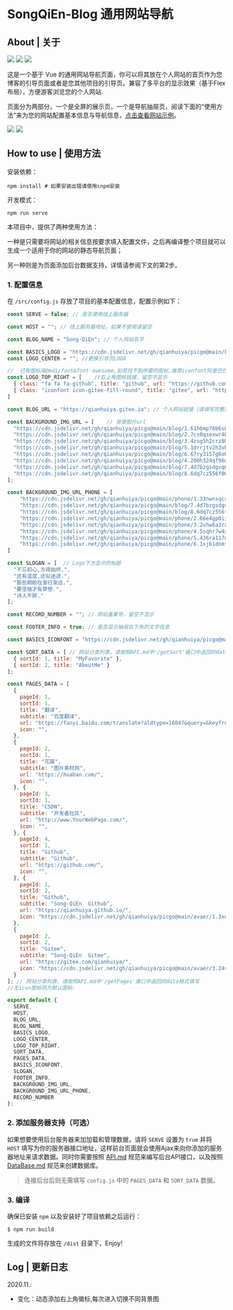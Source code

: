 # SongQiEn-Blog 通用网站导航

## About | 关于

![](https://img.shields.io/badge/Base-Vue2.2-brightgreen.svg)
![](https://img.shields.io/badge/Build-Vue--Cli3-orange.svg)
![](https://img.shields.io/badge/Installer-Npm/Yarn-red.svg)

这是一个基于 Vue 的通用网站导航页面，你可以将其放在个人网站的首页作为您博客的引导页面或者是您其他项目的引导页。兼容了多平台的显示效果（基于Flex布局），方便游客浏览您的个人网站.

页面分为两部分，一个是全屏的展示页，一个是导航抽屉页，阅读下面的“使用方法”来为您的网站配置基本信息与导航信息，[点击查看网站示例](https://qianhuiya.github.io/)。

![](https://i2.tiimg.com/729639/e901cc2f218d5e32.png)
![](https://i1.fuimg.com/729639/f9f5b430dfcac45e.png)

## How to use | 使用方法

安装依赖：

```shell
npm install # 如果安装出错请使用cnpm安装
```

开发模式：

```shell
npm run serve
```

本项目中，提供了两种使用方法：

一种是只需要将网站的相关信息按要求填入配置文件，之后再编译整个项目就可以生成一个适用于你的网站的静态导航页面；

另一种则是为页面添加后台数据支持，详情请参阅下文的第2步。

### 1. 配置信息

在 `/src/config.js` 存放了项目的基本配置信息，配置示例如下：

```js
const SERVE = false; // 是否使用线上服务器

const HOST = ""; // 线上服务器地址，如果不使用请留空

const BLOG_NAME = "Song-QiEn"; // 个人网站名字

const BASICS_LOGO = "https://cdn.jsdelivr.net/gh/qianhuiya/picgo@main/kavaer/1.3o4ilcabcrq0.png" //引导页默认LOGO,此项添加需将下一项置为空,本地照片引用require
const LOGO_CENTER = ""; //更换引导页LOGO

//  已有图标库@mdi/font&font-awesome,如若找不到所要的图标,推荐iconfont阿里巴巴矢量图标库
const LOGO_TOP_RIGHT = [    //右上角图标链接，留空不显示
  { class: "fa fa fa-github", title: "github", url: "https://github.com/qianhuiya" },
  { class: "iconfont icon-gitee-fill-round", title: "gitee", url: "https://gitee.com/qianhuiya" }
]

const BLOG_URL = "https://qianhuiya.gitee.io"; // 个人网站链接（请填写完整链接）

const BACKGROUND_IMG_URL = [    // 背景图片url
  "https://cdn.jsdelivr.net/gh/qianhuiya/picgo@main/blog/1.61h6mp78b6s0.jpg",
  "https://cdn.jsdelivr.net/gh/qianhuiya/picgo@main/blog/2.7cs0qsexwr40.png",
  "https://cdn.jsdelivr.net/gh/qianhuiya/picgo@main/blog/3.4zsg5h2crz80.jpg",
  "https://cdn.jsdelivr.net/gh/qianhuiya/picgo@main/blog/5.1drrjtv2h3vk.jpg",
  "https://cdn.jsdelivr.net/gh/qianhuiya/picgo@main/blog/6.67ry3157g6o0.jpg",
  "https://cdn.jsdelivr.net/gh/qianhuiya/picgo@main/blog/4.200h324qf96o.png",
  "https://cdn.jsdelivr.net/gh/qianhuiya/picgo@main/blog/7.4d7bzgsdgvq0.png",
  "https://cdn.jsdelivr.net/gh/qianhuiya/picgo@main/blog/8.6dq7cz556f00.png"
];

const BACKGROUND_IMG_URL_PHONE = [
    "https://cdn.jsdelivr.net/gh/qianhuiya/picgo@main/phone/1.33nwnsqcxus0.JPG",
    "https://cdn.jsdelivr.net/gh/qianhuiya/picgo@main/blog/7.4d7bzgsdgvq0.png",
    "https://cdn.jsdelivr.net/gh/qianhuiya/picgo@main/blog/8.6dq7cz556f00.png",
    "https://cdn.jsdelivr.net/gh/qianhuiya/picgo@main/phone/2.66e4gp8iifk0.png",
    "https://cdn.jsdelivr.net/gh/qianhuiya/picgo@main/phone/3.2vhw6a3rxay0.png",
    "https://cdn.jsdelivr.net/gh/qianhuiya/picgo@main/phone/4.5sqhr7w4xpo0.png",
    "https://cdn.jsdelivr.net/gh/qianhuiya/picgo@main/phone/5.436ra117dhq0.png",
    "https://cdn.jsdelivr.net/gh/qianhuiya/picgo@main/phone/6.1xj61dnmfaw0.jpg"
]

const SLOGAN = [  // Logo下方显示的标题
  "不忘初心,方得始终.",
  "还有温度,还似迷途.",
  "那些期盼在渐行渐远.",
  "要坚强才有梦想.",
  "诗人不醉."
];

const RECORD_NUMBER = ""; // 网站备案号，留空不显示

const FOOTER_INFO = true; // 是否显示抽屉右下角的文字信息

const BASICS_ICONFONT = "https://cdn.jsdelivr.net/gh/qianhuiya/picgo@main/avaer/4.49p04o5mdw20.png"//icon

const SORT_DATA = [ // 网站分类列表，请按照API.md中'/getSort'接口中返回的data格式填写
  { sortId: 1, title: "MyFavorite" },
  { sortId: 2, title: "AboutMe" }
];

const PAGES_DATA = [
  {
    pageId: 1,
    sortId: 1,
    title: "翻译",
    subtitle: "百度翻译",
    url: "https://fanyi.baidu.com/translate?aldtype=16047&query=&keyfrom=baidu&smartresult=dict&lang=auto2zh#auto/zh/",
    icon: "",
  },
  {
    pageId: 2,
    sortId: 1,
    title: "花瓣",
    subtitle: "图片素材网",
    url: "https://huaban.com/",
    icon: "",
  }, {
    pageId: 3,
    sortId: 1,
    title: "CSDN",
    subtitle: "开发者社区",
    url: "http://www.YourWebPage.com/",
    icon: "",
  }, {
    pageId: 4,
    sortId: 1,
    title: "Github",
    subtitle: "Github",
    url: "https://github.com/",
    icon: "",
  }, {
    pageId: 1,
    sortId: 2,
    title: "Github",
    subtitle: "Song-QiEn  Github",
    url: "https://qianhuiya.github.io/",
    icon: "https://cdn.jsdelivr.net/gh/qianhuiya/picgo@main/avaer/1.3xuk0ktsviw0.jpg",
  },
  {
    pageId: 2,
    sortId: 2,
    title: "Gitee",
    subtitle: "Song-QiEn  Gitee",
    url: "https://gitee.com/qianhuiya/",
    icon: "https://cdn.jsdelivr.net/gh/qianhuiya/picgo@main/avaer/3.24vg0vfmd7j4.jpg",
  }
]; // 网站分类列表，请按照API.md中'/getPages'接口中返回的data格式填写
//无icon图标则为默认图标-

export default {
  SERVE,
  HOST,
  BLOG_URL,
  BLOG_NAME,
  BASICS_LOGO,
  LOGO_CENTER,
  LOGO_TOP_RIGHT,
  SORT_DATA,
  PAGES_DATA,
  BASICS_ICONFONT,
  SLOGAN,
  FOOTER_INFO,
  BACKGROUND_IMG_URL,
  BACKGROUND_IMG_URL_PHONE,
  RECORD_NUMBER
};


```

### 2. 添加服务器支持（可选）
如果想要使用后台服务器来加加载和管理数据，请将 `SERVE` 设置为 `true` 并将 `HOST` 填写为你的服务器接口地址，这样前台页面就会使用Ajax来向你添加的服务器地址来请求数据。同时你需要按照 [API.md](./API.md) 规范来编写后台API接口，以及按照 [DataBase.md](./DataBase.md) 规范来创建数据库。

> 连接后台后则无需填写 `config.js` 中的 `PAGES_DATA` 和 `SORT_DATA` 数据。

### 3. 编译
确保已安装 `npm` 以及安装好了项目依赖之后运行：

```
$ npm run build
```

生成的文件将存放在 `/dist` 目录下，Enjoy!

## Log | 更新日志

2020.11.:

- 变化：动态添加右上角徽标,每次进入切换不同背景图
